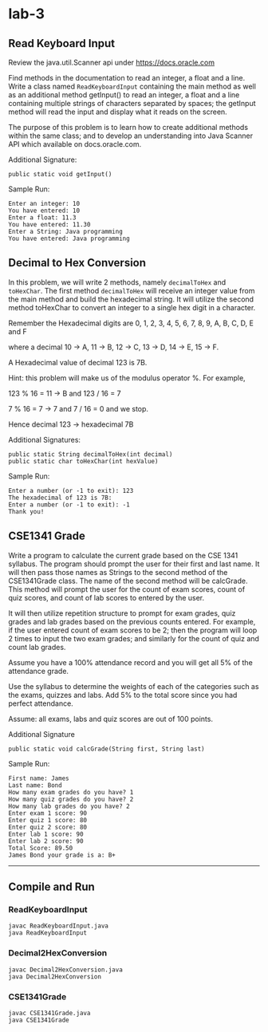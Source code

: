 # lab-3

## Read Keyboard Input

Review the java.util.Scanner api under https://docs.oracle.com

Find methods in the documentation to read an integer, a float and a line.
Write a class named `ReadKeyboardInput` containing the main method as well as an additional method getInput() to read an integer, a float and a line containing multiple strings of characters separated by spaces; the getInput method will read the input and display what it reads on the screen.

The purpose of this problem is to learn how to create additional methods within the same class; and to develop an understanding into Java Scanner API which available on docs.oracle.com.

Additional Signature:

```
public static void getInput()
```

Sample Run:

```
Enter an integer: 10
You have entered: 10
Enter a float: 11.3
You have entered: 11.30
Enter a String: Java programming
You have entered: Java programming
```

## Decimal to Hex Conversion

In this problem, we will write 2 methods, namely `decimalToHex` and `toHexChar`. The first method `decimalToHex` will receive an integer value from the main method and build the hexadecimal string. It will utilize the second method toHexChar to convert an integer to a single hex digit in a character.

Remember the Hexadecimal digits are 0, 1, 2, 3, 4, 5, 6, 7, 8, 9, A, B, C, D, E and F

where a decimal 10 -> A, 11 -> B, 12 -> C, 13 -> D, 14 -> E, 15 -> F.

A Hexadecimal value of decimal 123 is 7B.

Hint: this problem will make us of the modulus operator %. For example,

123 % 16 = 11 -> B and 123 / 16 = 7

7 % 16 = 7 -> 7 and 7 / 16 = 0 and we stop.

Hence decimal 123 -> hexadecimal 7B

Additional Signatures:

```
public static String decimalToHex(int decimal)
public static char toHexChar(int hexValue)
```

Sample Run:

```
Enter a number (or -1 to exit): 123
The hexadecimal of 123 is 7B:
Enter a number (or -1 to exit): -1
Thank you!
```

## CSE1341 Grade

Write a program to calculate the current grade based on the CSE 1341 syllabus.
The program should prompt the user for their first and last name.
It will then pass those names as Strings to the second method of the CSE1341Grade class.
The name of the second method will be calcGrade.
This method will prompt the user for the count of exam scores, count of quiz scores, and count of lab scores to entered by the user.

It will then utilize repetition structure to prompt for exam grades, quiz grades and lab grades based on the previous counts entered.
For example, if the user entered count of exam scores to be 2; then the program will loop 2 times to input the two exam grades; and similarly for the count of quiz and count lab grades.

Assume you have a 100% attendance record and you will get all 5% of the attendance grade.

Use the syllabus to determine the weights of each of the categories such as the exams, quizzes and labs. Add 5% to the total score since you had perfect attendance.

Assume: all exams, labs and quiz scores are out of 100 points.

Additional Signature

```
public static void calcGrade(String first, String last)
```

Sample Run:

```
First name: James
Last name: Bond
How many exam grades do you have? 1
How many quiz grades do you have? 2
How many lab grades do you have? 2
Enter exam 1 score: 90
Enter quiz 1 score: 80
Enter quiz 2 score: 80
Enter lab 1 score: 90
Enter lab 2 score: 90
Total Score: 89.50
James Bond your grade is a: B+
```

---

## Compile and Run

### ReadKeyboardInput

    javac ReadKeyboardInput.java
    java ReadKeyboardInput

### Decimal2HexConversion

    javac Decimal2HexConversion.java
    java Decimal2HexConversion

### CSE1341Grade

    javac CSE1341Grade.java
    java CSE1341Grade
